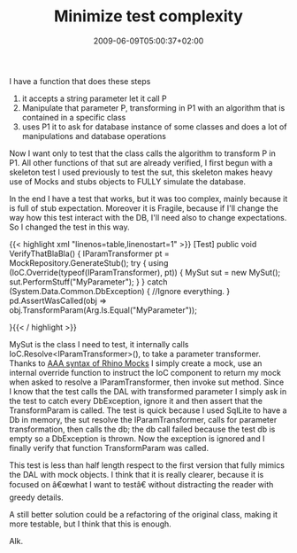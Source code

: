 ﻿---
title: "Minimize test complexity"
description: ""
date: 2009-06-09T05:00:37+02:00
draft: false
tags: [Testing]
categories: [Testing]
---
I have a function that does these steps

1) it accepts a string parameter let it call P     
2) Manipulate that parameter P, transforming in P1 with an algorithm that is contained in a specific class      
3) uses P1 it to ask for database instance of some classes and does a lot of manipulations and database operations

Now I want only to test that the class calls the algorithm to transform P in P1. All other functions of that sut are already verified, I first begun with a skeleton test I used previously to test the sut, this skeleton makes heavy use of Mocks and stubs objects to FULLY simulate the database.

In the end I have a test that works, but it was too complex, mainly because it is full of stub expectation. Moreover it is Fragile, because if I'll change the way how this test interact with the DB, I'll need also to change expectations. So I changed the test in this way.

{{< highlight xml "linenos=table,linenostart=1" >}}
[Test]
public void VerifyThatBlaBla()
{
    IParamTransformer pt = MockRepository.GenerateStub<IParamTransformer>();
    try
    {
        using (IoC.Override(typeof(IParamTransformer), pt))
        {
            MySut sut = new MySut();
            sut.PerformStuff("MyParameter");
        }
    }
    catch (System.Data.Common.DbException)
    {
        //Ignore everything.
    }
    pd.AssertWasCalled(obj => obj.TransformParam(Arg<String>.Is.Equal("MyParameter"));

}{{< / highlight >}}

<!-- Code inserted with Steve Dunn's Windows Live Writer Code Formatter Plugin.  http://dunnhq.com -->

MySut is the class I need to test, it internally calls IoC.Resolve&lt;IParamTransformer&gt;(), to take a parameter transformer. Thanks to [AAA syntax of Rhino Mocks](http://ayende.com/Blog/archive/2008/05/16/Rhino-Mocks--Arrange-Act-Assert-Syntax.aspx) I simply create a mock, use an internal override function to instruct the IoC component to return my mock when asked to resolve a IParamTransformer, then invoke sut method. Since I know that the test calls the DAL with transformed parameter I simply ask in the test to catch every DbException, ignore it and then assert that the TransformParam is called. The test is quick because I used SqlLite to have a Db in memory, the sut resolve the IParamTransformer, calls for parameter transformation, then calls the db; the db call failed because the test db is empty so a DbException is thrown. Now the exception is ignored and I finally verify that function TransformParam was called.

This test is less than half length respect to the first version that fully mimics the DAL with mock objects. I think that it is really clearer, because it is focused on â€œwhat I want to testâ€ without distracting the reader with greedy details.

A still better solution could be a refactoring of the original class, making it more testable, but I think that this is enough.

Alk.
